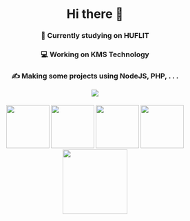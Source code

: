 
<h1 align="center">Hi there 👋</h1>
<h3 align="center">📘 Currently studying on HUFLIT</h3>
<h3 align="center">💻 Working on KMS Technology</h3>
<h3 align="center">✍️ Making some projects using NodeJS, PHP, . . .</h3>

<p align="center" style="margin-bottom: 20px">
	<img src="https://github-readme-stats.vercel.app/api?username=whoant&show_icons=true&theme=radical"></img>
</p>
<p align="center" style="margin-bottom: 10px">
	<img src="https://media3.giphy.com/media/ln7z2eWriiQAllfVcn/200w.webp" width="100" />
	<img src="https://i.giphy.com/media/eNAsjO55tPbgaor7ma/200w.webp" width="100" />
	<img src="https://media.giphy.com/media/kdFc8fubgS31b8DsVu/giphy.gif" width="100" />
	<img src="https://i.giphy.com/media/IdyAQJVN2kVPNUrojM/200.webp" width="100" />
	<br>
	<img src="https://media.giphy.com/media/l46ChKeGsmsfE3Un6/giphy.gif" width="150" />
</p>
